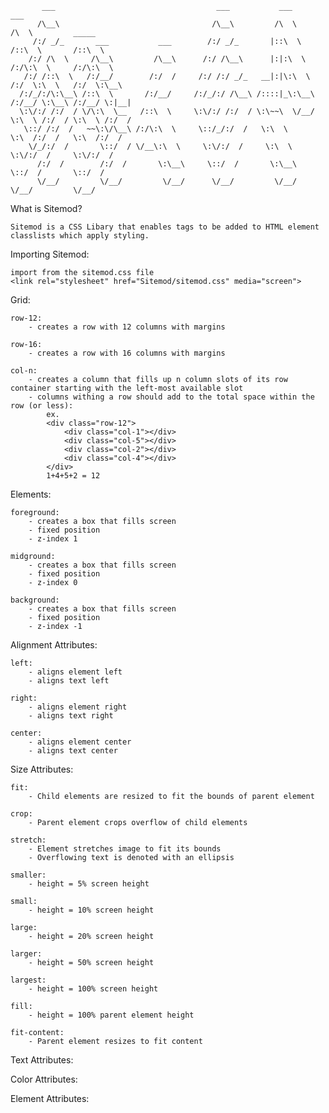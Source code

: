
           ___                                    ___           ___           ___                   
          /\__\                                  /\__\         /\  \         /\  \         _____    
         /:/ _/_       ___           ___        /:/ _/_       |::\  \       /::\  \       /::\  \   
        /:/ /\  \     /\__\         /\__\      /:/ /\__\      |:|:\  \     /:/\:\  \     /:/\:\  \  
       /:/ /::\  \   /:/__/        /:/  /     /:/ /:/ _/_   __|:|\:\  \   /:/  \:\  \   /:/  \:\__\ 
      /:/_/:/\:\__\ /::\  \       /:/__/     /:/_/:/ /\__\ /::::|_\:\__\ /:/__/ \:\__\ /:/__/ \:|__|
      \:\/:/ /:/  / \/\:\  \__   /::\  \     \:\/:/ /:/  / \:\~~\  \/__/ \:\  \ /:/  / \:\  \ /:/  /
       \::/ /:/  /   ~~\:\/\__\ /:/\:\  \     \::/_/:/  /   \:\  \        \:\  /:/  /   \:\  /:/  / 
        \/_/:/  /       \::/  / \/__\:\  \     \:\/:/  /     \:\  \        \:\/:/  /     \:\/:/  /  
          /:/  /        /:/  /       \:\__\     \::/  /       \:\__\        \::/  /       \::/  /   
          \/__/         \/__/         \/__/      \/__/         \/__/         \/__/         \/__/   


What is Sitemod?

    Sitemod is a CSS Libary that enables tags to be added to HTML element classlists which apply styling.

Importing Sitemod:

    import from the sitemod.css file
    <link rel="stylesheet" href="Sitemod/sitemod.css" media="screen">

Grid:

    row-12:
        - creates a row with 12 columns with margins

    row-16:
        - creates a row with 16 columns with margins

    col-n:
        - creates a column that fills up n column slots of its row container starting with the left-most available slot
        - columns withing a row should add to the total space within the row (or less):
            ex.
            <div class="row-12">
                <div class="col-1"></div>
                <div class="col-5"></div>
                <div class="col-2"></div>
                <div class="col-4"></div>
            </div>
            1+4+5+2 = 12
            
Elements:

    foreground:
        - creates a box that fills screen
        - fixed position
        - z-index 1

    midground:
        - creates a box that fills screen
        - fixed position
        - z-index 0

    background:
        - creates a box that fills screen
        - fixed position
        - z-index -1

Alignment Attributes:

    left:
        - aligns element left
        - aligns text left
        
    right:
        - aligns element right
        - aligns text right

    center:
        - aligns element center
        - aligns text center

Size Attributes:

    fit:
        - Child elements are resized to fit the bounds of parent element

    crop:
        - Parent element crops overflow of child elements

    stretch:
        - Element stretches image to fit its bounds
        - Overflowing text is denoted with an ellipsis

    smaller:
        - height = 5% screen height

    small:
        - height = 10% screen height

    large:
        - height = 20% screen height

    larger:
        - height = 50% screen height

    largest:
        - height = 100% screen height

    fill:
        - height = 100% parent element height

    fit-content:
        - Parent element resizes to fit content

Text Attributes:

Color Attributes:

Element Attributes: